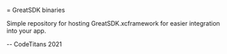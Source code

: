 = GreatSDK binaries

Simple repository for hosting GreatSDK.xcframework for easier integration into your app.

-- CodeTitans 2021

